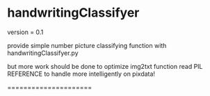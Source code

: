 handwritingClassifyer
=====================
version = 0.1

provide simple number picture classifying function with handwritingClassifyer.py

but more work should be done to optimize img2txt function
read PIL REFERENCE to handle more intelligently on pixdata!

=====================
